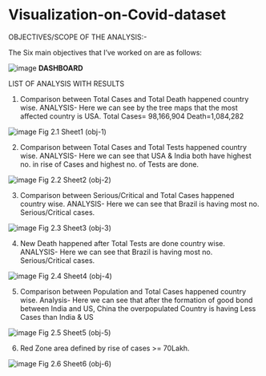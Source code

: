 # Visualization-on-Covid-dataset
OBJECTIVES/SCOPE OF THE ANALYSIS:-

The Six main objectives that I’ve worked on are as follows:

![image](https://user-images.githubusercontent.com/71726952/231445777-8541c223-a06d-44ba-9fb7-bb69dc1c5d6e.png)
**DASHBOARD**

LIST OF ANALYSIS WITH RESULTS
1.	Comparison between Total Cases and Total Death happened country wise.
ANALYSIS- Here we can see by the tree maps that the most affected country is USA.
Total Cases= 98,166,904
Death=1,084,282

![image](https://user-images.githubusercontent.com/71726952/231446100-236ca734-529b-440b-aae4-c7b4ab47bef4.png) 
Fig 2.1 Sheet1 (obj-1)

2. Comparison between Total Cases and Total Tests happened country wise.
ANALYSIS- Here we can see that USA & India both have highest no. in rise of Cases and highest no. of Tests are done.

![image](https://user-images.githubusercontent.com/71726952/231446211-6dcac459-045f-4696-9042-d359dc58971f.png) 
Fig 2.2 Sheet2 (obj-2)

3. Comparison between Serious/Critical and Total Cases happened country wise.
ANALYSIS- Here we can see that Brazil is having most no. Serious/Critical cases.

![image](https://user-images.githubusercontent.com/71726952/231446318-df65954a-eeb5-4d35-be1d-e687efc404bb.png) 
Fig 2.3 Sheet3 (obj-3)

4. New Death happened after Total Tests are done country wise. 
ANALYSIS- Here we can see that Brazil is having most no. Serious/Critical cases.

![image](https://user-images.githubusercontent.com/71726952/231446396-0e2b0714-5396-4ba7-a992-611e7dacce44.png) 
Fig 2.4 Sheet4 (obj-4)

5. Comparison between Population and Total Cases happened country wise.
Analysis- Here we can see that after the formation of good bond between India and US, China the overpopulated Country is having Less Cases than India & US

![image](https://user-images.githubusercontent.com/71726952/231446891-eca1e865-a447-4408-8a6d-70b714330006.png) 
Fig 2.5 Sheet5 (obj-5)

6. Red Zone area defined by rise of cases >= 70Lakh.

 ![image](https://user-images.githubusercontent.com/71726952/231446940-c52e9a47-2fc8-4d0f-943e-aa0176f58aa2.png)
Fig 2.6 Sheet6 (obj-6) 










